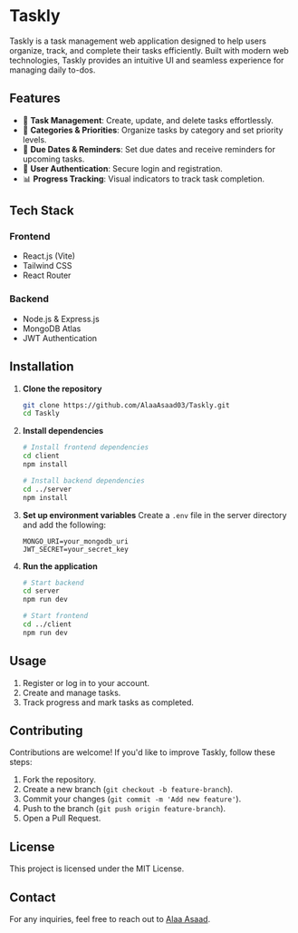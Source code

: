 # Taskly

Taskly is a task management web application designed to help users organize, track, and complete their tasks efficiently. Built with modern web technologies, Taskly provides an intuitive UI and seamless experience for managing daily to-dos.

## Features
- 📝 **Task Management**: Create, update, and delete tasks effortlessly.
- 📌 **Categories & Priorities**: Organize tasks by category and set priority levels.
- 📅 **Due Dates & Reminders**: Set due dates and receive reminders for upcoming tasks.
- 👥 **User Authentication**: Secure login and registration.
- 📊 **Progress Tracking**: Visual indicators to track task completion.


## Tech Stack
### Frontend
- React.js (Vite)
- Tailwind CSS
- React Router

### Backend
- Node.js & Express.js
- MongoDB Atlas
- JWT Authentication

## Installation
1. **Clone the repository**
   ```bash
   git clone https://github.com/AlaaAsaad03/Taskly.git
   cd Taskly
   ```
2. **Install dependencies**
   ```bash
   # Install frontend dependencies
   cd client
   npm install
   
   # Install backend dependencies
   cd ../server
   npm install
   ```
3. **Set up environment variables**
   Create a `.env` file in the server directory and add the following:
   ```env
   MONGO_URI=your_mongodb_uri
   JWT_SECRET=your_secret_key
   ```
4. **Run the application**
   ```bash
   # Start backend
   cd server
   npm run dev
   
   # Start frontend
   cd ../client
   npm run dev
   ```

## Usage
1. Register or log in to your account.
2. Create and manage tasks.
3. Track progress and mark tasks as completed.

## Contributing
Contributions are welcome! If you'd like to improve Taskly, follow these steps:
1. Fork the repository.
2. Create a new branch (`git checkout -b feature-branch`).
3. Commit your changes (`git commit -m 'Add new feature'`).
4. Push to the branch (`git push origin feature-branch`).
5. Open a Pull Request.

## License
This project is licensed under the MIT License.

## Contact
For any inquiries, feel free to reach out to [Alaa Asaad](https://github.com/AlaaAsaad03).

